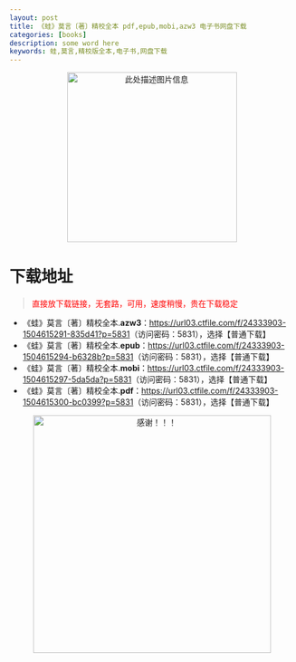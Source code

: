 ```yaml
---
layout: post
title: 《蛙》莫言〔著〕精校全本 pdf,epub,mobi,azw3 电子书网盘下载
categories: [books]
description: some word here
keywords: 蛙,莫言,精校版全本,电子书,网盘下载
---
```


<div align="center"><img src="https://qweree.cn/wp-content/uploads/2025/05/wa-tuya.jpg" alt="此处描述图片信息" width="300px" height="auto"></div>

# 下载地址

> <p style="color:red" >直接放下载链接，无套路，可用，速度稍慢，贵在下载稳定</p>

- 《蛙》莫言〔著〕精校全本.**azw3**：<https://url03.ctfile.com/f/24333903-1504615291-835d41?p=5831>（访问密码：5831），选择【普通下载】
- 《蛙》莫言〔著〕精校全本.**epub**：<https://url03.ctfile.com/f/24333903-1504615294-b6328b?p=5831>（访问密码：5831），选择【普通下载】
- 《蛙》莫言〔著〕精校全本.**mobi**：<https://url03.ctfile.com/f/24333903-1504615297-5da5da?p=5831>（访问密码：5831），选择【普通下载】
- 《蛙》莫言〔著〕精校全本.**pdf**：<https://url03.ctfile.com/f/24333903-1504615300-bc0399?p=5831>（访问密码：5831），选择【普通下载】

<div align="center"><img src="https://pic.imgdb.cn/item/6707df6bd29ded1a8ce37031.gif" alt="感谢！！！" width="420px" height="auto"/></div>
